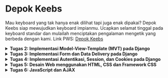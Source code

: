 # Depok Keebs
Mau keyboard yang tak hanya enak dilihat tapi juga enak dipakai? Depok Keebs siap mewujudkan keyboard impianmu. Ucapkan selamat tinggal pada keyboard standar dan mulailah menciptakan pengalaman mengetik yang berbeda dengan kami.
Link PWS: [Depok Keebs](http://rayhan-syahdira-depokkeebs.pbp.cs.ui.ac.id/)


<details>
<summary> <b> Tugas 2: Implementasi Model-View-Template (MVT) pada Django </b> </summary>

    
## **Pertanyaan 1**  
**Step-by-step implementasi checklist Tugas 2:**

1. Saya membuat direktori lokal di laptop saya bernama `depok_keebs`.
2. Saya membuat repository di GitHub dengan nama yang sama, yaitu `depok_keebs`.
3. Saya menginisiasi direktori lokal dengan `git`, kemudian menambahkan remote repository `depok_keebs` agar terhubung dengan repository lokal.
4. Saya membuat file-file syarat seperti `.gitignore` dan `README.md`, kemudian menginstal dependencies.
5. Setelah memulai virtual environment, saya membuat project Django baru dengan `django-admin startproject depok_keebs .`.
6. Saya memulai app baru bernama `main` dengan `python manage.py startapp main`.
7. Saya meng-*include* aplikasi dan URL `main` pada `settings.py` dan `urls.py` di direktori project, setelah itu juga menambahkan URL pada level aplikasi `main`, sehingga Django bisa me-*handle* pola URL yang akan diberikan.
8. Saya membuat direktori `templates` di dalam direktori `main`, lalu membuat `main.html` yang berisi template data diri dan nama aplikasi untuk menampilkan layout page pada web PWS.
9. Saya membuat model `Product` dengan beberapa atribut, yaitu `name`, `price`, `description`, `category`, `connection_type`, dan `layout`.
10. Setelah `models.py` selesai dikerjakan, saya melakukan migrasi models.
11. Pada `views.py` dalam aplikasi `main`, saya mengimplementasikan fungsi untuk menampilkan template HTML.
12. Saya membuat project baru pada PWS lalu menambahkan git remote PWS pada direktori lokal saya.
13. Setelah direktori lokal selesai saya kerjakan, saya melakukan *commit* dan *push* perubahan ke GitHub repository `depok_keebs` dan juga PWS.
14. Project PWS selesai build, kemudian saya melengkapi `README.md` pada GitHub repository.


## **Pertanyaan 2**  
**Buatlah bagan yang berisi request client ke web aplikasi berbasis Django beserta responnya dan jelaskan pada bagan tersebut kaitan antara urls.py, views.py, models.py, dan berkas HTML:**

1. User mengirim HTTP request ke PWS server yang diteruskan ke WSGI server.
2. WSGI server meneruskan ke Django.
3. Oleh `urls.py`, HTTP request dihubungkan ke `views.py`.
4. Selanjutnya, `views.py` memproses request dan *fetch* data dari `models.py`.
5. `views.py` mengirimkan response HTTP berupa template `main.html` kembali pada User.
![Bagan Alur Request dan Response Django](images/TUGAS%202%20DJANGO%20BAGAN.jpg)


## **Pertanyaan 3**  
**Jelaskan fungsi git dalam pengembangan perangkat lunak:**

Git berfungsi sebagai *version control* dalam pengembangan perangkat lunak. Dengan Git, kita dapat melacak setiap perubahan kode yang dilakukan, memudahkan proses kolaborasi, dan memungkinkan *rollback* ke versi sebelumnya jika terjadi kesalahan.


## **Pertanyaan 4**  
**Menurut Anda, dari semua framework yang ada, mengapa framework Django dijadikan permulaan pembelajaran pengembangan perangkat lunak:**

Dengan arsitektur *Model-View-Template (MVT)* yang terstruktur, framework ini membantu pemula memahami konsep dasar pengembangan web sambil mengajarkan praktik terbaik dalam hal keamanan, manajemen database, dan skalabilitas. Selain itu, komunitasnya yang besar juga menyediakan dukungan dan sumber daya yang melimpah terutama bagi mahasiswa yang memulai pembelajaran ini.


## **Pertanyaan 5**  
**Mengapa model pada Django disebut sebagai ORM:**

*Object-Relational Mapping* (ORM) adalah sebuah teknik untuk me-*convert* sebuah object menjadi object pada sistem lain. Models pada Django disebut sebagai ORM karena Django berperan sebagai interface antara object pada Python dengan tabel pada SQL. Ini memungkinkan pengembang untuk berinteraksi dengan database tanpa harus menulis query SQL secara eksplisit, melalui *QuerySet API* yang disediakan oleh Django.
</details>

<details>
 
<summary> <b> Tugas 3: Implementasi Form dan Data Delivery pada Django </b> </summary>

 
## **Pertanyaan 1**  
**Jelaskan mengapa kita memerlukan data delivery dalam pengimplementasian sebuah platform:**

Pengimplementasian sebuah platform memerlukan data delivery untuk mengirim data secara cepat antar komponen sistem. Data delivery memungkinkan monitoring analitik untuk membantu optimasi platform dan pengambilan keputusan berbasis data. Dalam platform dengan jumlah pengguna besar, data delivery yang efektif memungkinkan sistem untuk menangani traffic data tinggi.


## **Pertanyaan 2**  
**Menurutmu, mana yang lebih baik antara XML dan JSON serta mengapa JSON lebih populer dibandingkan XML:**

![XML vs JSON comparison](images/JSON_vs._XML.png)
Menurut saya, JSON mengungguli XML di beberapa bidang. Secara struktur dan ukuran, data JSON lebih compact dibanding XML, dan JSON lebih terintegrasi dengan berbagai bahasa pemrograman modern seperti JavaScript. Karena formatnya yang lebih sederhana, JSON lebih cepat diparsing daripada XML. Alasan-alasan tersebut cukup untuk membuat JSON lebih populer dibandingkan XML.


## **Pertanyaan 3**  
**Jelaskan fungsi dari method is_valid() pada form Django dan mengapa kita membutuhkan method tersebut:**

`form.is_valid()` digunakan untuk memeriksa apakah data yang dikirimkan melalui form memenuhi syarat validasi yang telah ditentukan. Fungsi ini akan mengembalikan nilai **True** jika semua data valid, dan **False** jika ada error atau data tidak valid. Django akan memeriksa setiap field dalam form sesuai dengan aturan validasi yang telah didefinisikan di model atau secara manual di form itu sendiri. Dalam konteks Depok Keebs, fungsi ini akan mengecek apakah form entry field seperti `name`, `price`, `description`, hingga `layout` telah memenuhi syarat validasi.


## **Pertanyaan 4**  
**Mengapa kita membutuhkan csrf_token saat membuat form di Django dan apa yang dapat terjadi jika kita tidak menambahkan csrf_token pada form Django? Bagaimana hal tersebut dapat dimanfaatkan oleh penyerang:**

Kita membutuhkan `csrf_token` untuk melindungi aplikasi dari serangan Cross-Site Request Forgery (CSRF). CSRF adalah jenis serangan di mana penyerang mencoba melakukan aksi yang tidak diinginkan atas nama pengguna yang sah tanpa sepengetahuan mereka. Setiap kali form HTML dikirimkan melalui metode POST, Django mengharapkan adanya `csrf_token` yang unik untuk sesi pengguna saat ini. Django kemudian memverifikasi bahwa token ini cocok dengan yang diharapkan untuk sesi pengguna tersebut. Jika token tidak cocok atau tidak ada, permintaan akan ditolak. 
Jika tidak menyertakan `csrf_token` dalam form Django, secara default Django akan memblokir semua permintaan POST dengan error **403 Forbidden**. Lalu, aplikasi akan menjadi rentan terhadap serangan CSRF. Penyerang dapat memanfaatkan absennya `csrf_token` ini dengan membuat halaman berbahaya yang mengirimkan permintaan POST ke aplikasi web yang sah atas nama pengguna yang sedang login.


## **Mengakses URL dengan Postman**
![Postman xml](images/postman_xml.png)
![Postman xml id](images/postman_xml_id.png)
![Postman json](images/postman_json.png)
![Postman json id](images/postman_json_id.png)
</details>

<details>
 
<summary> <b> Tugas 4: Implementasi Autentikasi, Session, dan Cookies pada Django </b> </summary>

    
**Implementasi checklist Tugas 4:**

**Jelaskan bagaimana cara kamu mengimplementasikan checklist di atas secara step-by-step (bukan hanya sekadar mengikuti tutorial):**

1. Untuk membuat fungsi register, pertama tambahkan import `UserCreationForm` di `views.py` dan implementasi fungsi `register`
2. Tambahkan `register.html` di `main/templates` yang akan menjadi template untuk form register
3. Routing URL ke `urls.py` yang mengarah ke fungsi `register`
4. Untuk membuat fungsi login, tambahkan import `authenticate`, `login`, dan `AuthenticationForm` dan implementasi fungsi `login_user` di `views.py`
5. Tambahkan `login.html` di `main/templates` yang akan menjadi template form login
6. Sama dengan sebelumnya, routing URL ke `urls.py` yang mengarah ke fungsi `login_user`
7. Untuk membuat fungsi logout, tambahkan import `logout` dan implementasi fungsi `logout_user`
8. Buat tombol logout dengan menambahkan blok kode berikut di bawah hyperlink Add Product
   ```html
   <a href="{% url 'main:logout' %}">
   <button>Logout</button>
   </a>
   ```
9. Routing URL ke `urls.py` yang mengarah ke fungsi `logout_user`
10. Untuk membuat aplikasi memerlukan login sebelum menuju halaman main, import `login_required` dan tambahkan `@login_required(login_url='/login')` di baris atas fungsi `show_main` pada `views.py`
11. Sekarang, coba jalankan server dan melakukan register untuk membuat user baru. Kemudian, login dengan username dan password yang dibuat
12. Buat Product baru dengan Add New Product sebanyak 3 buah.
13. Untuk menghubungkan Product dengan User, import `User` ke `models.py` dan tambahkan variabel `user` dengan ForeignKey dengan `on_delete=models.CASCADE` (agar ketika user dihapus, Product bersangkutan akan terhapus juga) dalam `context`
14. Modifikasi fungsi `create_product_entry` di `views.py` untuk mencegah Django menyimpan objek Product yang telah dibuat ke dataabase, melainkan ke user
15. Dalam fungsi `show_main`, ubah variabel `product_entries` dari yang semula menampilkan semua objek dalam database menjadi difilter menurut user yang sedang aktif
16. Simpan perubahan dengan `makemigrations` dan `migrate`
17. Untuk menampilkan user yang sedang login dan menambahkan cookies seperti last login, tmbahkan import `HttpResponseRedirect`, `reverse`, dan `datetime` di `views.py`
18. Ganti blok kode `login_user/if form.is_valid()` dengan:
    ```python
    if form.is_valid():
    user = form.get_user()
    login(request, user)
    response = HttpResponseRedirect(reverse("main:show_main"))
    response.set_cookie('last_login', str(datetime.datetime.now()))
    return response
    ```
19. Dalam `context` di fungsi `show_main`, tambahkan variabel `last_login` dengan value `request.COOKIES['last_login']`
20. Tambahkan `response.delete_cookie('last_login')` di fungsi `logout_user` yang berfungsi untuk menghapus cookie last_login saat pengguna melakukan logout
21. Tunjukkan informasi last login dengan menambahkan `<h5>Sesi terakhir login: {{ last_login }}</h5>` setelah tombol logout pada `main.html`

    
## **Pertanyaan 1**
**Apa perbedaan antara `HttpResponseRedirect()` dan `redirect()`:**

`HttpResponseRedirect()` adalah kelas Django yang digunakan untuk membuat respons HTTP dengan kode status 302 (redirect). Saat menggunakan ini, kita harus memberikan URL tujuan secara eksplisit, baik dalam bentuk string URL lengkap atau menggunakan `reverse()` untuk mendapatkan URL dari nama rute. Fungsinya murni hanya untuk mengalihkan pengguna ke URL lain tanpa fitur tambahan.
`redirect()` adalah fungsi utilitas Django yang lebih sederhana dan fleksibel. Ini dapat menerima berbagai jenis argumen seperti URL, nama rute, atau objek model. Django akan secara otomatis menangani konversi argumen ini menjadi URL yang benar. `redirect()` adalah cara yang lebih umum digunakan karena lebih mudah dan memiliki kemampuan tambahan dibandingkan `HttpResponseRedirect()`.


## **Pertanyaan 2**
**Jelaskan cara kerja penghubungan model `Product` dengan `User`:**

Cara kerja penghubungan model Product dengan User di Django bekerja melalui konsep ForeignKey, yang memungkinkan satu entitas (dalam hal ini, Product) berelasi dengan satu entitas lainnya (User). Berikut cara kerjanya secara bertahap:
1. Pada model Product, kita menambahkan field user yang merupakan ForeignKey ke model User. Ini berarti setiap entri mood dihubungkan secara langsung ke satu pengguna.
2. Di dalam views, ketika pengguna mengirim form untuk membuat entri baru, kita tidak langsung menyimpan data ke database. Alih-alih, kita menahan proses simpan dengan `commit=False`, yang memungkinkan kita menambahkan informasi tambahan sebelum data disimpan ke database.
3. Ketika menampilkan data di halaman utama, kita hanya menampilkan Product yang dibuat oleh pengguna yang sedang login. Ini dilakukan dengan menggunakan metode `filter()`, di mana kita menyaring data Product yang user-nya sesuai dengan `request.user`.
Dengan menambahkan ForeignKey di model, mengisi field user saat menyimpan, dan menyaring data berdasarkan pengguna yang sedang login, Django secara otomatis mengelola hubungan antara MoodEntry dan User, sehingga setiap entri mood selalu terkait dengan pengguna yang membuatnya.


## **Pertanyaan 3**
**Apa perbedaan antara authentication dan authorization, apakah yang dilakukan saat pengguna login? Jelaskan bagaimana Django mengimplementasikan kedua konsep tersebut:**

Authentication adalah proses verifikasi identitas pengguna, memastikan bahwa pengguna yang mencoba mengakses sistem adalah siapa yang mereka klaim. Di Django, autentikasi dilakukan saat pengguna login, di mana kredensial seperti username dan password diverifikasi dengan data yang tersimpan di database.
Authorization, di sisi lain, adalah proses yang mengatur apa yang dapat dilakukan pengguna setelah terautentikasi. Django menggunakan sistem permissions untuk mengontrol akses pengguna ke berbagai sumber daya atau fungsi dalam aplikasi. Misalnya, hanya pengguna tertentu yang dapat menambah atau mengedit data berdasarkan izin yang diberikan. Dekorator seperti `@login_required` dan `@permission_required` digunakan untuk membatasi akses berdasarkan status login atau izin spesifik yang dimiliki pengguna.


## **Pertanyaan 4**
**Bagaimana Django mengingat pengguna yang telah login? Jelaskan kegunaan lain dari cookies dan apakah semua cookies aman digunakan:**

Django menyimpan status login pengguna dengan menggunakan session di server dan mengirimkan cookie sessionid ke browser pengguna untuk melacak session tersebut. Setiap kali pengguna mengunjungi halaman lain, cookie ini digunakan untuk mengidentifikasi session pengguna di server, sehingga Django dapat mengenali siapa yang sedang login. Selain untuk login, cookies juga berfungsi menyimpan preferensi pengguna dan untuk tujuan analitik, tetapi penggunaannya tidak selalu aman. Cookies rentan terhadap serangan seperti XSS atau pembajakan session, sehingga penting untuk mengaktifkan flag HttpOnly dan Secure guna memastikan cookies lebih aman.
</details>

<details>
 
<summary> <b> Tugas 5: Desain Web menggunakan HTML, CSS dan Framework CSS </b> </summary>


**Implementasi checklist Tugas 5:**

**Jelaskan bagaimana cara kamu mengimplementasikan checklist di atas secara step-by-step (bukan hanya sekadar mengikuti tutorial):**

1. Untuk membuat tombol edit dan delete, saya membuat fungsi baru pada `views.py` dengan nama `edit_product` dan `delete_product`.
2. Implementasikan fungsi `edit_product` dengan kode:
   ```
    def edit_product_entry(request, id):
        product_entry = Product.objects.get(pk=id)
        form = ProductEntryForm(request.POST or None, instance=product_entry)

        if form.is_valid() and request.method == "POST":
            form.save()
            return redirect('main:show_main')

        context = {'form': form}
        return render(request, "edit_product_entry.html", context)
    ```
3. Implementasikan fungsi `delete_product` dengan kode:
   ```
   def delete_product(request, id):
        product_entry = Product.objects.get(pk=id)
        product_entry.delete()
        return redirect('main:show_main')
   ```
4. Saya membuat `edit_product.html` dan menghias tampilannya dengan bawaan `base.html`
5. Setelah kedua fungsi dibuat dan diimplementasikan, kedua fungsi dirouting URL ke `urls.py` dengan URL untuk edit sebagai `/edit-product/[id]` dan untuk delete product sebagai `/delete/[id]`
6. Untuk kustomisasi `register.html`, saya menerapkan beberapa perubahan:
   Tombol register
   ```html
   <button type="submit" class="group relative w-full flex justify-center py-2 px-4 border border-transparent text-sm font-    medium rounded-md text-white bg-[#6A9AB0] hover:bg-[#5C869A] focus:outline-none focus:ring-2 focus:ring-offset-2             focus:ring-indigo-500">
      Register
   </button>
   ```
7. Untuk kustomisasi `login.html`, saya menerapkan beberapa perubahan:
   Kustomisasi tombol sign in dan input styling
   ```html
   <button type="submit" class="group relative w-full flex justify-center py-2 px-4 border border-transparent text-sm font-    medium rounded-md text-white bg-[#6A9AB0] hover:bg-[#5C869A] focus:outline-none focus:ring-2 focus:ring-offset-2             focus:ring-indigo-500">
      Sign in
    </button>

   <input id="username" name="username" type="text" required class="appearance-none rounded-none relative block w-full px-        3 py-2 border border-yellow-400 placeholder-yellow-400 text-black rounded-t-md focus:outline-none focus:ring-yellow-        500         focus:border-yellow-500 focus:z-10 sm:text-sm" placeholder="Username">
    ```
8. Untuk kustomisasi `create_product_entry.html`, saya menerapkan beberapa perubahan:
   Kustomisasi tombol New Product dan navbar positioning
   ```html
   <div class="flex justify-end mb-6">
      <a href="{% url 'main:create_product_entry' %}" class="bg-[#6A9AB0] hover:bg-[#5C869A] text-white font-bold py-2 px-4         rounded-lg transition duration-300 ease-in-out transform hover:-translate-y-1 hover:scale-105">
        + Add New Product Entry
          </a>
        </div>

    <!-- Input form styling -->
    <input type="text" name="product_name" class="appearance-none block w-full px-3 py-2 border border-gray-300 rounded-md     shadow-sm placeholder-gray-400 focus:outline-none focus:ring-indigo-500 focus:border-indigo-500 sm:text-sm">
    ```
9. Jika belum ada produk tersimpan, gambar `sedih-banget.png` dan pesan "Belum ada data product akan ditampilkan dengan baris kode ini yang berada di `main.html`:
    ```html
    {% if not product_entries %}
    <div class="flex flex-col items-center justify-center min-h-[24rem] p-6">
      <img src="{% static 'image/sedih-banget.png' %}?v={{ timestamp }}" alt="Sad face" class="w-84 h-64 mb-4"/>
      <p class="text-center text-white mt-4 bg-[#6A9AB0] p-4 rounded-lg shadow-md">
        Belum ada data product...
      </p>
    </div>
    {% endif %}
    ```
10. Jika sudah ada produk tersimpan, produk akan ditampilkan di halaman utama sebagai card.
    ```html
    {% else %}
    <div class="grid grid-cols-1 sm:grid-cols-2 lg:grid-cols-4 gap-4 px-4">
      {% for product_entry in product_entries %}
        {% include 'product_card.html' with product_entry=product_entry %}
      {% endfor %}
    </div>
    {% endif %}
    ```
11. Untuk button edit dan delete, keduanya akan diletakkan di `product_card.html` dengan implementasi:
```html
    <div class="relative break-inside-avoid w-72 h-auto">
  <div class="relative top-0 bg-white shadow-lg rounded-lg mb-6 break-inside-avoid flex flex-col transform hover:scale-105 transition-transform duration-300">
    <div class="relative top-0 bg-[#3C3D37] text-white p-4 rounded-t-lg">
      <h3 class="font-bold text-xl mb-2">{{ product_entry.name }}</h3>
      <p class="text-gray-200">{{ product_entry.date_added }}</p>
    </div>
    <div class="p-4 flex-1 flex flex-col justify-between">
      <!-- Image and product description -->
      <div class="mb-4">
        <img src="{{ product_entry.image_url|default:'path/to/placeholder-image.jpg' }}" alt="Product Image" class="w-full h-40 object-cover rounded-md">
      </div>
      <div>
        <p class="font-semibold text-lg mb-2 text-yellow-700">Description</p>
        <p class="text-gray-700 mb-2 line-clamp-3">{{ product_entry.description }}</p>
      </div>
      <div class="mt-4">
        <p class="text-yellow-700 font-semibold mb-2">Price</p>
        <p class="text-gray-700 mb-2">{{ product_entry.price }}</p>
        <p class="text-yellow-700 font-semibold mb-2">Category</p>
        <p class="text-gray-700 mb-2">{{ product_entry.category }}</p>
      </div>
    </div>
  </div>
  <!-- Edit and Delete buttons -->
  <div class="absolute top-0 -right-4 flex space-x-1">
    <!-- Edit button -->
    <a href="{% url 'main:edit_product' product_entry.pk %}" class="text-white p-2 transition duration-300 shadow-md">
      <svg xmlns="http://www.w3.org/2000/svg" fill="none" viewBox="0 0 24 24" stroke="currentColor" class="size-6">
        <path stroke-linecap="round" stroke-linejoin="round" stroke-width="2" d="m16.862 4.487 1.687-1.688a1.875 1.875 0 1 1 2.652 2.652L10.582 16.07a4.5 4.5 0 0 1-1.897 1.13L6 18l.8-2.685a4.5 4.5 0 0 1 1.13-1.897l8.932-8.931Z"/>
      </svg>
    </a>
    <!-- Delete button -->
    <a href="{% url 'main:delete_product' product_entry.pk %}" class="text-white p-2 transition duration-300 shadow-md">
      <svg xmlns="http://www.w3.org/2000/svg" fill="none" viewBox="0 0 24 24" stroke="currentColor" class="size-6">
        <path stroke-linecap="round" stroke-linejoin="round" stroke-width="2" d="m14.74 9-.346 9m-4.788 0L9.26 9m9.968-3.21c.342.052.682.107 1.022.166m-1.022-.165L18.16 19.673a2.25 2.25 0 0 1-2.244 2.077H8.084a2.25 2.25 0 0 1-2.244-2.077L4.772 5.79m14.456 0a48.108 48.108 0 0 0-3.478-.397m-12 .562c.34-.059.68-.114 1.022-.165m0 0a48.11 48.11 0 0 1 3.478-.397m7.5 0v-.916c0-1.18-.91-2.164-2.09-2.201a51.964 51.964 0 0 0-3.32 0c-1.18.037-2.09 1.022-2.09 2.201v.916m7.5 0a48.667 48.667 0 0 0-7.5 0" />
      </svg>
    </a>
  </div>
</div>
```
12. Untuk navigation bar, dibuat `navbar.html` dengan dua tombol dummy "About us" dan "Category" serta behavior responsive terhadap mobile, dengan tombol hamburger pada tampilan mobile.
```html
<nav class="bg-[#181C14] shadow-lg fixed top-0 left-0 z-40 w-full">
  <div class="w-full px-4 sm:px-6 lg:px-8">
    <div class="flex items-center justify-between h-16">
      <div class="flex items-center">
        <h1 class="text-2xl font-bold text-white">Depok Keebs</h1>
      </div>
      <!-- Mobile menu button -->
      <div class="md:hidden flex items-center">
        <button class="mobile-menu-button">
          <svg class="w-6 h-6 text-white" fill="none" stroke-linecap="round" stroke-linejoin="round" stroke-width="2" viewBox="0 0 24 24" stroke="currentColor">
            <path d="M4 6h16M4 12h16M4 18h16"></path>
          </svg>
        </button>
      </div>

      <!-- Links in Desktop mode -->
      <div class="hidden md:flex items-center space-x-4">
        <a href="#" class="text-white hover:text-gray-300">About Us</a>
        <a href="#" class="text-white hover:text-gray-300">Category</a>
        {% if user.is_authenticated %}
          <span class="text-gray-300">Welcome, {{ user.username }}</span>
          <a href="{% url 'main:logout' %}" class="bg-red-500 hover:bg-red-600 text-white font-bold py-2 px-4 rounded transition duration-300">
            Logout
          </a>
        {% else %}
          <a href="{% url 'main:login' %}" class="bg-blue-500 hover:bg-blue-600 text-white font-bold py-2 px-4 rounded transition duration-300">
            Login
          </a>
          <a href="{% url 'main:register' %}" class="bg-green-500 hover:bg-green-600 text-white font-bold py-2 px-4 rounded transition duration-300">
            Register
          </a>
        {% endif %}
      </div>
    </div>
  </div>

  <!-- Mobile menu (hidden by default) -->
  <div class="mobile-menu hidden md:hidden px-4 w-full bg-[#181C14]">
    <div class="pt-2 pb-3 space-y-1">
      <a href="#" class="block text-white hover:text-gray-300">About Us</a>
      <a href="#" class="block text-white hover:text-gray-300">Category</a>
      {% if user.is_authenticated %}
        <span class="block text-gray-300">Welcome, {{ user.username }}</span>
        <a href="{% url 'main:logout' %}" class="block bg-red-500 hover:bg-red-600 text-white font-bold py-2 px-4 rounded transition duration-300">
          Logout
        </a>
      {% else %}
        <a href="{% url 'main:login' %}" class="block bg-blue-500 hover:bg-blue-600 text-white font-bold py-2 px-4 rounded transition duration-300 mb-2">
          Login
        </a>
        <a href="{% url 'main:register' %}" class="block bg-green-500 hover:bg-green-600 text-white font-bold py-2 px-4 rounded transition duration-300">
          Register
        </a>
      {% endif %}
    </div>
  </div>

  <script>
    const btn = document.querySelector("button.mobile-menu-button");
    const menu = document.querySelector(".mobile-menu");
  
    btn.addEventListener("click", () => {
      menu.classList.toggle("hidden");
    });
  </script>
</nav>
```
`navbar.html` kemudian diletakkan di root directory templates.


## **Pertanyaan 1**
**Jika terdapat beberapa CSS selector untuk suatu elemen HTML, jelaskan urutan prioritas pengambilan CSS selector tersebut:**

1. Inline styles (diterapkan langsung di elemen) – prioritas tertinggi.

    Contoh: `<div style="color: red;"></div>`

2. ID Selector (`#id`) – prioritas tinggi.

    Contoh: `#header { color: blue; }`

3. Class Selector, Attribute Selector, dan Pseudo-Class Selector (seperti `.class`, `[type="text"]`, `:hover`) – prioritas sedang.

    Contoh: `.menu { color: green; }`

4. Element Selector dan Pseudo-Element Selector (seperti `div`, `h1`, `::before`) – prioritas rendah.

    Contoh: `div { color: pink; }`

5. Universal Selector (`*`) dan Combinator Selector (`>`,`+`, `~`) – prioritas terendah.



## **Pertanyaan 2**
**Mengapa responsive design menjadi konsep yang penting dalam pengembangan aplikasi web? Berikan contoh aplikasi yang sudah dan belum menerapkan responsive design:**

Responsive design adalah konsep penting dalam pengembangan aplikasi web karena memungkinkan tampilan dan fungsionalitas situs atau aplikasi untuk beradaptasi dengan berbagai ukuran layar dan perangkat, seperti smartphone, tablet, laptop, dan desktop. Dengan semakin meningkatnya penggunaan perangkat mobile, responsive design memastikan bahwa pengguna mendapatkan pengalaman yang optimal, terlepas dari perangkat yang mereka gunakan.

Contoh aplikasi yang sudah: 
- Twitter(X)
- Youtube

Contoh aplikasi yang belom:
- Aplikasi/Webpage lama yang belum diupdate
- Beberapa web pemerintah


## **Pertanyaan 3**
**Jelaskan perbedaan antara margin, border, dan padding, serta cara untuk mengimplementasikan ketiga hal tersebut!:**

Margin adalah ruang di luar border elemen. Margin digunakan untuk memberikan jarak antar elemen. Ini tidak mempengaruhi ukuran elemen itu sendiri. Cara untuk mengimplementasinya bisa dengan:
```
.element{
   margin: 20px;
}
```
Border adalah garis yang mengelilingi elemen dan berada di antara margin dan padding. Border bisa diberi warna, gaya, dan ketebalan. Cara untuk mengimplementasinya bisa dengan: 
```
.element {
    border: 2px solid black; 
}
```
Padding adalah ruang di dalam border elemen, antara konten elemen dan border. Padding mempengaruhi ruang di dalam elemen tanpa mempengaruhi jarak antara elemen dan elemen lainnya. Cara untuk implementasinya adalah dengan:
```
.element {
    padding: 20px; 
}
```


## **Pertanyaan 4**
**Jelaskan konsep flex box dan grid layout beserta kegunaannya!:**

| Format       | Flex Box                                                                 | Grid Layout                                                          |
|--------------|---------------------------------------------------------------------|------------------------------------------------------------------------------------------|
| Konsep | Flexbox adalah modul tata letak satu dimensi yang digunakan untuk mengatur elemen dalam satu arah: baris (row) atau kolom (column). |  CSS Grid Layout adalah modul tata letak dua dimensi yang memungkinkan pengembang web untuk membuat desain grid yang kompleks dan fleksibel. |
| Kegunaan      | Flexbox sangat berguna waktu kamu pengen mengatur elemen secara dinamis, misalnya mengatur elemen agar menyesuaikan ukuran mereka secara otomatis untuk mengisi ruang yang tersedia, atau agar berperilaku dengan fleksibilitas yang lebih tinggi di berbagai ukuran layar.                                         | Dengan Grid Layout, kamu bisa mengatur elemen dalam baris dan kolom secara bersamaan, sehingga sangat berguna untuk membuat tata letak yang lebih bagus dibandingkan sama Flexbox. |
</details> 

<details>
 
<summary> <b> Tugas 6: JavaScript dan AJAX </b> </summary>


**Implementasi checklist Tugas 6:**

**Jelaskan bagaimana cara kamu mengimplementasikan checklist di atas secara step-by-step (bukan hanya sekadar mengikuti tutorial):**]
1. Pertama, kita akan membuat API untuk mengambil data Product dengan mengganti field data menjadi `data = Product.objects.filter(user=request.user)` di fungsi `show_json()` dan `show_xml` pada views. Penggantian field ini juga akan memfilter berdasarkan pengguna yang sedang login.
2. Tambahkan fungsi berikut di `main.html` untuk mengambil data product menggunakan AJAX `GET`
   ```html
   async function getProductEntries(){
      return fetch("{% url 'main:show_json' %}").then((res) => res.json());
      }
   ```
   Implementasikan juga fungsi `refreshProductEntries()`
3. Untuk menampilkan data product secara dinamis, implementasikan fungsi `refreshProductEntries()` juga di `main.html`
4. Tambahkan button baru untuk menambahkan produk menggunakan AJAX `POST` sebagai berikut:
   ```html
   <button data-modal-target="crudModal" data-modal-toggle="crudModal" class="bg-[#6A9AB0] hover:bg-[#5C869A] text-white font-bold py-2 px-4 rounded-lg transition duration-300 ease-in-out transform hover:-translate-y-1 hover:scale-105" onclick="showModal();">
      <svg xmlns="http://www.w3.org/2000/svg" class="h-5 w-5 mr-2" fill="none" viewBox="0 0 24 24" stroke="currentColor">
        <path stroke-linecap="round" stroke-linejoin="round" stroke-width="2" d="M12 4v16m8-8H4" />
      </svg>
      Add New Product Entry by <span class="text-red-500">AJAX</span>
    </button>
   ```
5. Implementasikan modal form di `main.html` untuk button yang dibuat pada langkah 4
6. Implementasikan fungsi AJAX `POST` `addProductEntry()` di `main.html`
   ```html
   function addProductEntry() {
      fetch("{% url 'main:add_product_entry_ajax' %}", {
        method: "POST",
        body: new FormData(document.querySelector('#productEntryForm')),
      })
      .then(response => refreshProductEntries());

      document.getElementById("productEntryForm").reset(); 
      document.querySelector("[data-modal-toggle='crudModal']").click();
      hideModal();

      return false;
      }
   ```
7. Buat dan implementasikan fungsi `create_product_entry_ajax()` di views untuk menangani penambahan mood dengan AJAX `POST`. Tambahkan dekorator berikut sebelum fungsi agar Django tidak perlu mengecek keberadaan CSRF token pada `POST` request pada fungsi dan fungsi hanya bisa diakses pengguna ketika pengguna mengirim `POST` request
   ```html
   @csrf_exempt
    @require_POST
   ```
8. Routing fungsi baru tersebut ke urls
9. Untuk refresh secara asinkronus, setelah berhasil menambahkan product melalui AJAX `POST`, kita akan melakukan refresh daftar product secara otomatis. Jadi, pada fungsi `addProductdEntry()`, kita tambahkan pemanggilan `refreshProductEntries()` setelah product berhasil ditambahkan.


## **Pertanyaan 1**
**Jelaskan manfaat dari penggunaan JavaScript dalam pengembangan aplikasi web:**

JavaScript memungkinkan interaktivitas dan responsivitas halaman web tanpa perlu melakukan reload. Dengan JavaScript, kita dapat melakukan manipulasi DOM, menjalankan AJAX requests untuk komunikasi asinkronus, dan memberikan pengalaman pengguna yang dinamis.


## **Pertanyaan 2**
**Jelaskan fungsi dari penggunaan await ketika kita menggunakan `fetch()`! Apa yang akan terjadi jika kita tidak menggunakan `await`:**

`await` digunakan untuk menunggu hasil dari `fetch()` yang mengembalikan Promise. Dengan `await`, JavaScript akan menjeda eksekusi kode hingga data dari server diterima. Jika kita tidak menggunakan `await`, JavaScript akan melanjutkan eksekusi kode sebelum data selesai diambil, sehingga dapat menyebabkan error karena data belum siap.


## **Pertanyaan 3**
**Mengapa kita perlu menggunakan decorator `csrf_exempt` pada view yang akan digunakan untuk AJAX POST:**

`csrf_exempt` digunakan untuk mengecualikan mekanisme CSRF protection pada sebuah view yang menerima POST request dari AJAX. AJAX request biasanya tidak menyertakan CSRF token secara otomatis, sehingga jika tidak di-exempt, permintaan `POST` akan ditolak oleh Django sebagai tindakan keamanan.


## **Pertanyaan 4**
**Pada tutorial PBP minggu ini, pembersihan data input pengguna dilakukan di belakang (backend) juga. Mengapa hal tersebut tidak dilakukan di frontend saja:**

Frontend validation bisa dimanipulasi oleh pengguna yang berniat jahat, sehingga kita tetap membutuhkan backend validation untuk memastikan data yang diterima server adalah bersih dan aman. Ini membantu mencegah celah keamanan seperti XSS (Cross-Site Scripting) atau manipulasi data lainnya yang mungkin tidak bisa dihindari dengan pembersihan frontend saja.

</details>






   







   





